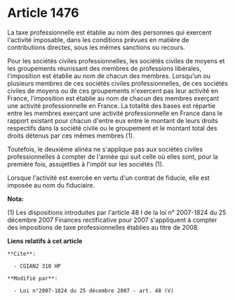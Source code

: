 # Article 1476

La taxe professionnelle est établie au nom des personnes qui exercent l'activité imposable, dans les conditions prévues en
matière de contributions directes, sous les mêmes sanctions ou recours.

Pour les sociétés civiles professionnelles, les sociétés civiles de moyens et les groupements réunissant des membres de
professions libérales, l'imposition est établie au nom de chacun des membres. Lorsqu'un ou plusieurs membres de ces sociétés
civiles professionnelles, de ces sociétés civiles de moyens ou de ces groupements n'exercent pas leur activité en France,
l'imposition est établie au nom de chacun des membres exerçant une activité professionnelle en France. La totalité des bases
est répartie entre les membres exerçant une activité professionnelle en France dans le rapport existant pour chacun d'entre
eux entre le montant de leurs droits respectifs dans la société civile ou le groupement et le montant total des droits
détenus par ces mêmes membres (1).

Toutefois, le deuxième alinéa ne s'applique pas aux sociétés civiles professionnelles à compter de l'année qui suit celle où
elles sont, pour la première fois, assujetties à l'impôt sur les sociétés (1).

Lorsque l'activité est exercée en vertu d'un contrat de fiducie, elle est imposée au nom du fiduciaire.

**Nota:**

(1) Les dispositions introduites par l'article 48 I de la loi n° 2007-1824 du 25 décembre 2007 Finances rectificative pour
2007 s'appliquent à compter des impositions de taxe professionnelles établies au titre de 2008.

**Liens relatifs à cet article**

	**Cite**:

	  - CGIAN2 310 HP

	**Modifié par**:

	  - Loi n°2007-1824 du 25 décembre 2007 - art. 48 (V)
